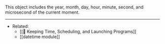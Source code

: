 This object includes the year, month, day, hour, minute, second, and microsecond of the current moment.

---

- Related:
	- [[🌳 Keeping Time, Scheduling, and Launching Programs]]
	- [[datetime module]]